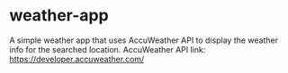 # weather-app
A simple weather app that uses AccuWeather API to display the weather info for the searched location.
AccuWeather API link: https://developer.accuweather.com/
